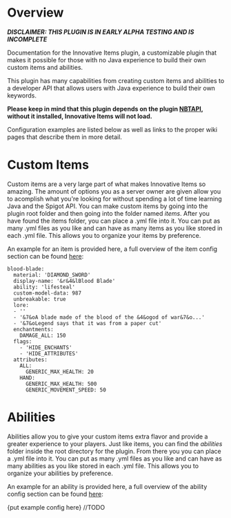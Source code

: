 # Overview
***DISCLAIMER: THIS PLUGIN IS IN EARLY ALPHA TESTING AND IS INCOMPLETE***

Documentation for the Innovative Items plugin, a customizable plugin that makes it possible for those with no Java experience to build their own custom items and abilities.

This plugin has many capabilities from creating custom items and abilities to a developer API that allows users with Java experience to build their own keywords.

**Please keep in mind that this plugin depends on the plugin [NBTAPI](https://www.spigotmc.org/resources/nbt-api.7939/), without it installed, Innovative Items will not load.**

Configuration examples are listed below as well as links to the proper wiki pages that describe them in more detail.

# Custom Items

Custom items are a very large part of what makes Innovative Items so amazing. The amount of options you as a server owner are given allow you to acomplish what you're looking for without spending a lot of time learning Java and the Spigot API. You can make custom items by going into the plugin root folder and then going into the folder named *items*. After you have found the items folder, you can place a .yml file into it. You can put as many .yml files as you like and can have as many items as you like stored in each .yml file. This allows you to organize your items by preference.

An example for an item is provided here, a full overview of the item config section can be found [here](https://github.com/BoBoBalloon/InnovativeItemsDOCS/wiki/Custom-Items):

```
blood-blade:
  material: 'DIAMOND_SWORD'
  display-name: '&r&4&lBlood Blade'
  ability: 'lifesteal'
  custom-model-data: 987
  unbreakable: true
  lore:
  - ''
  - '&7&oA blade made of the blood of the &4&ogod of war&7&o...'
  - '&7&oLegend says that it was from a paper cut'
  enchantments:
    DAMAGE_ALL: 150
  flags:
    - 'HIDE_ENCHANTS'
    - 'HIDE_ATTRIBUTES'
  attributes:
    ALL:
      GENERIC_MAX_HEALTH: 20
    HAND:
      GENERIC_MAX_HEALTH: 500
      GENERIC_MOVEMENT_SPEED: 50
```

# Abilities

Abilities allow you to give your custom items extra flavor and provide a greater experience to your players. Just like items, you can find the *abilities* folder inside the root directory for the plugin. From there you you can place a .yml file into it. You can put as many .yml files as you like and can have as many abilities as you like stored in each .yml file. This allows you to organize your abilities by preference.

An example for an ability is provided here, a full overview of the ability config section can be found [here](https://github.com/BoBoBalloon/InnovativeItemsDOCS/wiki/Custom-Abilities):

{put example config here} //TODO
